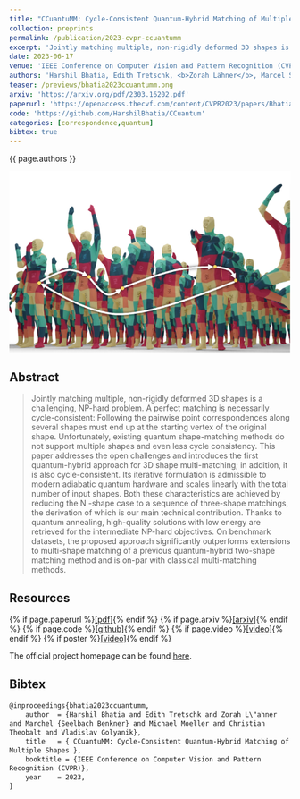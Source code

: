 ```yaml
---
title: "CCuantuMM: Cycle-Consistent Quantum-Hybrid Matching of Multiple Shapes"
collection: preprints
permalink: /publication/2023-cvpr-ccuantumm
excerpt: 'Jointly matching multiple, non-rigidly deformed 3D shapes is a challenging, N P-hard problem. A perfect matching is necessarily cycle-consistent: Following the pairwise point correspondences along several shapes must end up at the starting vertex of the original shape. Unfortunately, existing quantum shape-matching methods do not support multiple shapes and even less cycle consistency. This paper addresses the open challenges and introduces the first quantum-hybrid approach for 3D shape multi-matching; in addition, it is also cycle-consistent. Its iterative formulation is admissible to modern adiabatic quantum hardware and scales linearly with the total number of input shapes. Both these characteristics are achieved by reducing the N -shape case to a sequence of three-shape matchings, the derivation of which is our main technical contribution. Thanks to quantum annealing, high-quality solutions with low energy are retrieved for the intermediate NP-hard objectives. On benchmark datasets, the proposed approach significantly outperforms extensions to multi-shape matching of a previous quantum-hybrid two-shape matching method and is on-par with classical multi-matching methods.  '
date: 2023-06-17
venue: 'IEEE Conference on Computer Vision and Pattern Recognition (CVPR)'
authors: 'Harshil Bhatia, Edith Tretschk, <b>Zorah Lähner</b>, Marcel Seelbach Benkner, Michael Moeller, Christian Theobalt, Vladislav Golyanik'
teaser: /previews/bhatia2023ccuantumm.png
arxiv: 'https://arxiv.org/pdf/2303.16202.pdf'
paperurl: 'https://openaccess.thecvf.com/content/CVPR2023/papers/Bhatia_CCuantuMM_Cycle-Consistent_Quantum-Hybrid_Matching_of_Multiple_Shapes_CVPR_2023_paper.pdf'
code: 'https://github.com/HarshilBhatia/CCuantum'
categories: [correspondence,quantum]
bibtex: true
---
```


{{ page.authors }}

<img class="pub_teaser" src="../images/previews/bhatia2023ccuantumm.png" alt="Teaser Image" title="teaser" />

## Abstract

> Jointly matching multiple, non-rigidly deformed 3D shapes is a challenging, NP-hard problem. A perfect matching is necessarily cycle-consistent: Following the pairwise point correspondences along several shapes must end up at the starting vertex of the original shape. Unfortunately, existing quantum shape-matching methods do not support multiple shapes and even less cycle consistency. This paper addresses the open challenges and introduces the first quantum-hybrid approach for 3D shape multi-matching; in addition, it is also cycle-consistent. Its iterative formulation is admissible to modern adiabatic quantum hardware and scales linearly with the total number of input shapes. Both these characteristics are achieved by reducing the N -shape case to a sequence of three-shape matchings, the derivation of which is our main technical contribution. Thanks to quantum annealing, high-quality solutions with low energy are retrieved for the intermediate NP-hard objectives. On benchmark datasets, the proposed approach significantly outperforms extensions to multi-shape matching of a previous quantum-hybrid two-shape matching method and is on-par with classical multi-matching methods. 

## Resources

{% if page.paperurl %}<a href=" {{ page.paperurl }} ">[pdf]</a>{% endif %} {% if page.arxiv %}<a href=" {{ page.arxiv }} ">[arxiv]</a>{% endif %} {% if page.code %}<a href=" {{ page.code }} ">[github]</a>{% endif %} {% if page.video %}<a href=" {{ page.video }} ">[video]</a>{% endif %} {% if poster %}<a href=" {{ page.poster }} ">[video]</a>{% endif %}

The official project homepage can be found [here](https://4dqv.mpi-inf.mpg.de/CCuantuMM/).


## Bibtex

    @inproceedings{bhatia2023ccuantumm,
        author 	= {Harshil Bhatia and Edith Tretschk and Zorah L\"ahner and Marchel {Seelbach Benkner} and Michael Moeller and Christian Theobalt and Vladislav Golyanik},
        title 	= { CCuantuMM: Cycle-Consistent Quantum-Hybrid Matching of Multiple Shapes },
        booktitle = {IEEE Conference on Computer Vision and Pattern Recognition (CVPR)},
        year 	= 2023,
    }
